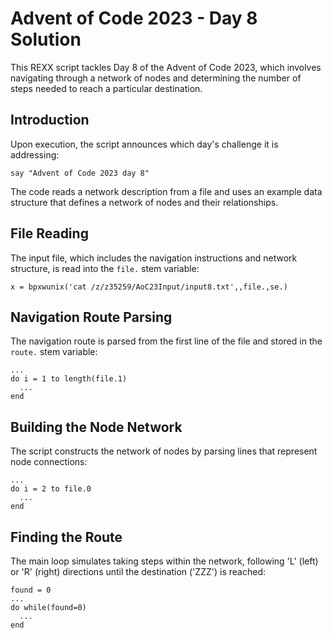 # Advent of Code 2023 - Day 8 Solution

This REXX script tackles Day 8 of the Advent of Code 2023, which involves navigating through a network of nodes and determining the number of steps needed to reach a particular destination.

## Introduction

Upon execution, the script announces which day's challenge it is addressing:

```rexx
say "Advent of Code 2023 day 8"
```

The code reads a network description from a file and uses an example data structure that defines a network of nodes and their relationships.

## File Reading

The input file, which includes the navigation instructions and network structure, is read into the `file.` stem variable:

```rexx
x = bpxwunix('cat /z/z35259/AoC23Input/input8.txt',,file.,se.)
```

## Navigation Route Parsing

The navigation route is parsed from the first line of the file and stored in the `route.` stem variable:

```rexx
...
do i = 1 to length(file.1)
  ...
end
```

## Building the Node Network

The script constructs the network of nodes by parsing lines that represent node connections:

```rexx
...
do i = 2 to file.0
  ...
end
```

## Finding the Route

The main loop simulates taking steps within the network, following 'L' (left) or 'R' (right) directions until the destination ('ZZZ') is reached:

```rexx
found = 0
...
do while(found=0)
  ...
end
```
